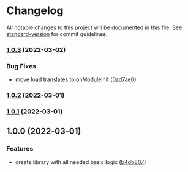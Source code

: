 # Changelog

All notable changes to this project will be documented in this file. See [standard-version](https://github.com/conventional-changelog/standard-version) for commit guidelines.

### [1.0.3](https://github.com/EndyKaufman/nestjs-translates/compare/v1.0.2...v1.0.3) (2022-03-02)


### Bug Fixes

* move load translates to onModuleInit ([0ad7ae0](https://github.com/EndyKaufman/nestjs-translates/commit/0ad7ae0ae06110dfa585176ed7e795a2602fa0a9))

### [1.0.2](https://github.com/EndyKaufman/nestjs-translates/compare/v1.0.1...v1.0.2) (2022-03-01)

### [1.0.1](https://github.com/EndyKaufman/nestjs-translates/compare/v1.0.0...v1.0.1) (2022-03-01)

## 1.0.0 (2022-03-01)

### Features

- create library with all needed basic logic ([b4db807](https://github.com/EndyKaufman/nestjs-translates/commit/b4db807e82250ab21b4c6c5136acedfb934d68c5))
